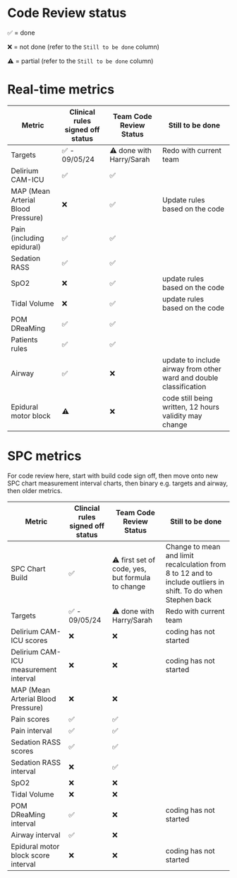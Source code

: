 # Code Review status 


✅ = done

❌ = not done (refer to the `Still to be done` column)

⚠️ = partial (refer to the `Still to be done` column)

# Real-time metrics

Metric | Clinical rules signed off status | Team Code Review Status | Still to be done |
|---|---|---|---|
Targets|✅ - 09/05/24| ⚠️ done with Harry/Sarah|Redo with current team||
Delirium CAM-ICU |✅|✅| |
MAP (Mean Arterial Blood Pressure)|❌|✅|Update rules based on the code |
Pain (including epidural)|✅|✅| |
Sedation RASS|✅|✅| |
SpO2|❌|✅|update rules based on the code|
Tidal Volume|❌|✅|update rules based on the code|
POM DReaMing|✅|✅||
Patients rules| ✅| ✅ ||
Airway|✅|❌|update to include airway from other ward and double classification|
Epidural motor block| ⚠️ |❌| code still being written, 12 hours validity may change|

# SPC metrics
For code review here, start with build code sign off, then move onto new SPC chart measurement interval charts, then binary e.g. targets and airway, then older metrics.

Metric | Clincial rules signed off status | Team Code Review Status | Still to be done |
|---|---|---|---|
SPC Chart Build|✅|⚠️ first set of code, yes, but formula to change|Change to mean and limit recalculation from 8 to 12 and to include outliers in shift. To do when Stephen back|
Targets|✅ - 09/05/24|⚠️ done with Harry/Sarah|Redo with current team||
Delirium CAM-ICU scores | ❌ |❌ | coding has not started|
Delirium CAM-ICU measurement interval| ❌ |❌ |  coding has not started |
MAP (Mean Arterial Blood Pressure)|❌|❌||
Pain scores|✅|✅||
Pain interval|✅|✅||
Sedation RASS scores|✅|✅||
Sedation RASS interval|❌|✅||
SpO2|❌|❌||
Tidal Volume|❌|❌||
POM DReaMing interval|✅|❌|coding has not started|
Airway interval|✅|❌||coding started|
Epidural motor block score interval|❌|❌|coding has not started|
